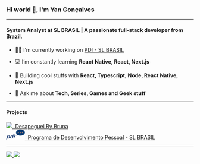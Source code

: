 ### Hi world 👋, I'm Yan Gonçalves

<hr/>

#### System Analyst at SL BRASIL | A passionate full-stack developer from Brazil.

- 👨‍🏭 I’m currently working on [PDI - SL BRASIL](https://github.com/develowl/pdi-client)

- 💻 I’m constantly learning **React Native, React, Next.js**

- 💜 Building cool stuffs with **React, Typescript, Node, React Native, Next.js**

- 💬 Ask me about **Tech, Series, Games and Geek stuff**
<hr/>

#### Projects

<a href="https://github.com/develowl/desapeguei-fila-client" target="_blank">
  <img src="https://s3-sa-east-1.amazonaws.com/bossabox-uploads/61d37f3cd7621f000e6b1aea/81541570-a8ae-11ec-ab9a-a5e3297b44e8" width=15 /> &nbsp;Desapeguei By Bruna</a>
<br/>
<a href="https://github.com/develowl/pdi-client" target="_blank" id="link-desapeguei"><img src="https://raw.githubusercontent.com/develowl/pdi-client/cd7208799ad8d76ad745b477bf0db6bf375449ec/public/img/logo-pdi.svg" width=50> &nbsp;Programa de Desenvolvimento Pessoal - SL BRASIL</img></a>

<hr/>

<a href="https://github.com/develowl/github-readme-stats">
  <img width=450 src="https://github-readme-stats.vercel.app/api?username=develowl&show_icons=true&theme=omni&title_color=fe428e&bg_color=141321&hide=contribs" />
  <img height=155 src="https://github-readme-stats.vercel.app/api/top-langs/?username=develowl&theme=omni&title_color=fe428e&bg_color=141321&hide=Shell&langs_count=4&layout=compact&card_width=280" />
</a>



<!--
## Olá mundo! Yan aqui <img src="https://camo.githubusercontent.com/e8e7b06ecf583bc040eb60e44eb5b8e0ecc5421320a92929ce21522dbc34c891/68747470733a2f2f6d656469612e67697068792e636f6d2f6d656469612f6876524a434c467a6361737252346961377a2f67697068792e676966" width=30 />
<br/>
  <a href="https://github.com/develowl/github-readme-stats">
    <img width=450 align="right" src="https://github-readme-stats.vercel.app/api?username=develowl&show_icons=true&theme=omni&title_color=fe428e&bg_color=141321&hide=contribs" />
  </a>


Analista de Sistemas recém formado e um apaixonado desenvolvedor Full-Stack há 4 anos. 

  <a>
    <img align="right" src="https://github-readme-stats.vercel.app/api/top-langs/?username=develowl&theme=omni&title_color=fe428e&bg_color=141321&hide=Shell&langs_count=4&layout=compact&card_width=400" />
  </a>

#### Projetos
<a href="https://supplier.desapegueibybruna.com.br" target="_blank" id="link-desapeguei"><img src="https://s3-sa-east-1.amazonaws.com/bossabox-uploads/61d37f3cd7621f000e6b1aea/81541570-a8ae-11ec-ab9a-a5e3297b44e8" width=15 /> &nbsp;Desapeguei By Bruna </a>

[![Anurag's GitHub stats](https://github-readme-stats.vercel.app/api?username=develowl&show_icons=true&theme=omni&title_color=fe428e&bg_color=141321&hide=contribs)](https://github.com/develowl/github-readme-stats)
[![Anurag's GitHub stats](https://github-readme-stats.vercel.app/api?username=develowl&show_icons=true&theme=omni&title_color=f8d847&bg_color=141321&icon_color=e779a5&hide=contribs)](https://github.com/develowl/github-readme-stats)
-->
